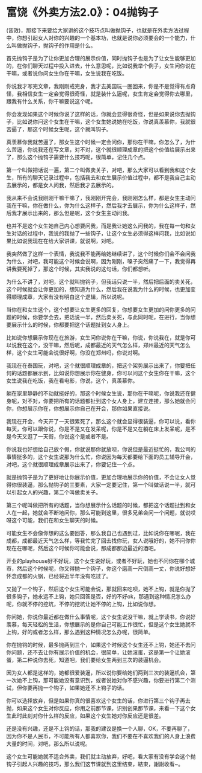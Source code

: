 # 富饶《外卖方法2.0》：04抛钩子

(音效)，那接下来要给大家讲的这个技巧点叫做抛钩子，也就是在外卖方法过程中，你想引起女人对你的兴趣的一个基本功，也就是说你必须要会的一个能力，什么叫做抛钩子，抛钩子的作用是什么。

首先抛钩子是为了让你更加合理的展示价值，同时抛钩子也是为了让女生能够更加的，在你们聊天过程中投入进去，什么意思呢，比如说我举个例子，女生问你说在干嘛，或者说你问女生你在干嘛，女生说我在吃饭。

你说我才写完文章，我刚刚戒完身，我才去美国玩一圈回来，你是不是觉得有点奇怪，我相信女生一定会觉得很奇怪，就是装什么逼呢，女生肯定会觉得你去哪里，跟我有什么关系，你干嘛要说这个呢。

你会发现如果这个时候你说了这样的话，你就会显得很奇怪，但是如果说你去抛钩子，比如说你问这个女生在干嘛，这个女生她说她在吃饭，你说真羡慕你，我就很苦逼了，那这个时候女生呢，这个就叫钩子。

真羡慕你我就苦逼了，那女生这个时候一定会问你，那你在干嘛，你怎么了，为什么苦逼，你说我还在写文章，对不对，这个就很顺理成章的把这个价值给展示出来了，那么这个抛钩子需要什么技巧呢，很简单，记住几个点。

第一个叫做把话说一遍，第二个叫做卖关子，对吧，那么大家可以看到我和这个女生，所有的聊天记录过程中，包括我去和女生展示价值过程中，都不是我自己主动去展示的，都是女人问我，然后我才去展示的。

我从来不会说我刚刚干嘛干嘛了，我刚刚开完会，我刚刚怎么样，都是女生主动问我在干嘛，你在做什么，你为什么这样子，然后我才去展示，你为什么这样子，然后我才展示出来的，那么但是呢，这个女生主动问我。

也并不是这个女生她自己内心想要问我，而是我让她这么问我的，我在每一句和女生对话的过程中，我说的我抛了一些钩子，让这个女生必须得这样问我，比如说如果比如说我现在在给大家讲课，就说啊，对吧。

我突然做了这样一个表情，我说我不能再给她继续讲了，这个时候你们会不会问我为什么，对吧，我可能这个时候会说啊，因为刚刚，嗓子突然痛了一下，我觉得再讲我要死掉了，那这个时候，其实我说的这句话，你们都想听。

为什么不讲了，对吧，这个就叫抛钩子，但我话只说一半，然后把后面的卖关死，这个时候就会让你更加的，想知道为什么，然后我在说我为什么的时候，也更加变得顺理成章，大家有没有明白这个逻辑，所以说呢。

当你在和女生这个，这个想要让女生更多的回复，你想要女生更加的问你更多的问题的时候，你要学会去，把话说一半，然后卖关死，与此同时呢，在进行，当你想要展示什么的时候，你都要把这个话题扯到女人身上。

比如说你想展示你现在在旅游，女生问你说你在干嘛，你说，你说我在，就是你可以说我在这个，没干嘛，然后呢，成都最近的天气怎么样，郑州最近的天气怎么样，这个女生可能会说很好啊，你没在郑州吗，你说对啊。

我现在在泰国玩，对吧，这个就很顺理成章的，把这个架势展示出来了，你要把任何的话题都展示到，比如说你想展示你在健身，你可以问这个女生你在干嘛，这个女生说我在吃饭，我在看电影，你说，这个，真羡慕你。

躺在家里静静的不动就挺好的，那这个时候女生说，那你在干嘛呢，你说我还在健身呢，对不对，你要把所有的话题都扯到这个女人身上，建立连接，那么她就会问你，你想展示你在，你想展示你自己在开会，那你如果直接说。

我现在开会，今天开了一天很累死了，那么这个就会显得很装逼，你可以说，看你每天，你可以跟你说，你是不是又在发呆呢，你是不是又在躺在床上发呆呢，是不是今天又逛了一天街，你说这个是或者不是。

你说我也好想给自己放个假，你就说那你就放呗，你说但是最近挺忙的，我公司的事情挺多的，这个女生说那为什么忙，你说因为每天都要给下面的员工辅导开会，对吧，这个就很顺理成章展示出来了，你要记住一个点。

就是抛钩子是为了更好地让你展示价值，更加合理地展示你的价值，不会让女人觉得你很装逼，那么抛钩子的三要素，大家一定要记住，第一个叫做话说一半，就可以引起女人的兴趣，第二个叫做卖关子。

第三个呢叫做把所有的话题，当你想展示什么话题的时候，都把这个话题扯到和女人在一起，她就会不断地问你，那么可能到这里，很多兄弟会问一个问题，就说哎呀这个可能，我们在和女生聊天的时候。

可能女生不会像你想的这么要回答，那么我自己也遇到过，比如说你在哪呢，我在成都，成都最近天气怎么样，等我忙完了回去找你玩，女人说哦好的，她不问你你现在在哪呢，然后这个时候你可能会说，那成都那边最近的酒吧。

开业的playhouse好不好玩，这个女生说好玩，或者不好玩，她也不问你在哪个城市，然后这个时候呢，你又得抛一个钩子，你这个磨高一尺倒高一丈，你说好想好怀念成都的火锅，已经将近半年没有吃过了。

又抛了一个钩子，然后这个女生可能会说，那就回来吃呗，她不上钩，就是你抛了很多钩子，她永远不上钩，她只回答是否，好的不好ok，那遇到这种情况怎么办呢，你就不停的挖坑，不停的挖坑让她不停的上钩，比如说你想。

你问她，你说你最近都在做什么事情呢，这个女生说没干嘛，就上学读书，你说好羡慕，每天轻松的生活，你想展示的是你自己可能工作很忙，但是这个女生她就不上钩，好的或者怎么样，那么遇到这种情况怎么办呢，很简单。

你在抛钩的时候，最多抛两到三个，如果这个时候这个女生还不上钩，她还不去问你问题，还不去让你有展示价值的机会，很简单，让她滚蛋，这是第一个让她滚蛋，第二种说你去死，知道吧，我们要给女生两到三次的装逼机会。

因为女人都是这样的，她都很爱装逼，所以说你要给她们两到三次的装逼机会，第一次她不上钩，那可能她没有意识到，或者说她对你不感兴趣，你要进行第二个测试，但你要再抛一个钩子，如果她还不上钩子的话。

你可以选择放弃，但是如果你真的很喜欢这个女生的话，你进行第三个钩子再去抛，如果这个女生对你反应，你用之前那节课，识别创果那节课，来看一下这个女生此时此刻对你什么样的反应，如果这个女生她对你反应还是很差。

还是没有兴趣，还是不上钩的话，那我的建议是换一个人聊，OK，不要再聊了，因为你不是人民币，不可能所有人都喜欢你，我们不要在不喜欢我们的人身上浪费大量的时间，对吧，那么所以说呢。

这个女生可能她就不适合外卖，我们就主动放弃，好吧，看大家有没有学会这个抛钩子引起人兴趣的技巧，那么我们这节课就到这里结束，結束，謝謝收看~。

